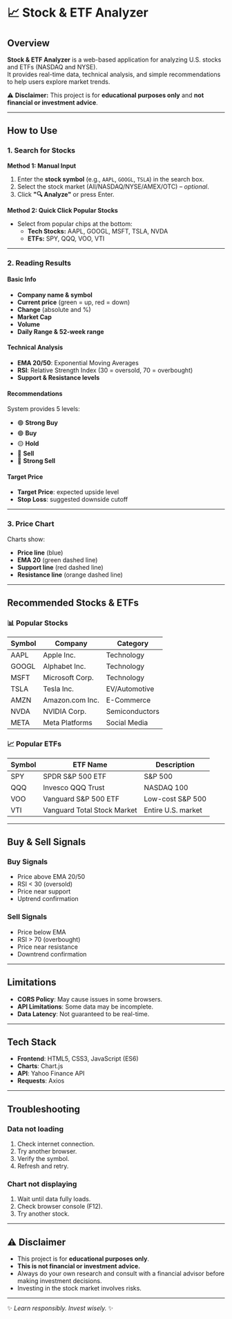 # 📈 Stock & ETF Analyzer

## Overview
**Stock & ETF Analyzer** is a web-based application for analyzing U.S. stocks and ETFs (NASDAQ and NYSE).  
It provides real-time data, technical analysis, and simple recommendations to help users explore market trends.  

⚠️ **Disclaimer:** This project is for **educational purposes only** and **not financial or investment advice**.  

---

## How to Use

### 1. Search for Stocks
**Method 1: Manual Input**
1. Enter the **stock symbol** (e.g., `AAPL`, `GOOGL`, `TSLA`) in the search box.  
2. Select the stock market (All/NASDAQ/NYSE/AMEX/OTC) – *optional*.  
3. Click **"🔍 Analyze"** or press Enter.  

**Method 2: Quick Click Popular Stocks**
- Select from popular chips at the bottom:  
  - **Tech Stocks:** AAPL, GOOGL, MSFT, TSLA, NVDA  
  - **ETFs:** SPY, QQQ, VOO, VTI  

---

### 2. Reading Results

#### Basic Info
- **Company name & symbol**  
- **Current price** (green = up, red = down)  
- **Change** (absolute and %)  
- **Market Cap**  
- **Volume**  
- **Daily Range & 52-week range**  

#### Technical Analysis
- **EMA 20/50**: Exponential Moving Averages  
- **RSI**: Relative Strength Index (30 = oversold, 70 = overbought)  
- **Support & Resistance levels**  

#### Recommendations
System provides 5 levels:  
- 🟢 **Strong Buy**  
- 🟢 **Buy**  
- 🟡 **Hold**  
- 🔴 **Sell**  
- 🔴 **Strong Sell**  

#### Target Price
- **Target Price**: expected upside level  
- **Stop Loss**: suggested downside cutoff  

---

### 3. Price Chart
Charts show:  
- **Price line** (blue)  
- **EMA 20** (green dashed line)  
- **Support line** (red dashed line)  
- **Resistance line** (orange dashed line)  

---

## Recommended Stocks & ETFs

### 📊 Popular Stocks
| Symbol | Company | Category |
|--------|---------|----------|
| AAPL   | Apple Inc. | Technology |
| GOOGL  | Alphabet Inc. | Technology |
| MSFT   | Microsoft Corp. | Technology |
| TSLA   | Tesla Inc. | EV/Automotive |
| AMZN   | Amazon.com Inc. | E-Commerce |
| NVDA   | NVIDIA Corp. | Semiconductors |
| META   | Meta Platforms | Social Media |

### 📈 Popular ETFs
| Symbol | ETF Name | Description |
|--------|----------|-------------|
| SPY    | SPDR S&P 500 ETF | S&P 500 |
| QQQ    | Invesco QQQ Trust | NASDAQ 100 |
| VOO    | Vanguard S&P 500 ETF | Low-cost S&P 500 |
| VTI    | Vanguard Total Stock Market | Entire U.S. market |

---

## Buy & Sell Signals

### Buy Signals
- Price above EMA 20/50  
- RSI < 30 (oversold)  
- Price near support  
- Uptrend confirmation  

### Sell Signals
- Price below EMA  
- RSI > 70 (overbought)  
- Price near resistance  
- Downtrend confirmation  

---

## Limitations
- **CORS Policy**: May cause issues in some browsers.  
- **API Limitations**: Some data may be incomplete.  
- **Data Latency**: Not guaranteed to be real-time.  

---

## Tech Stack
- **Frontend**: HTML5, CSS3, JavaScript (ES6)  
- **Charts**: Chart.js  
- **API**: Yahoo Finance API  
- **Requests**: Axios  

---

## Troubleshooting

### Data not loading
1. Check internet connection.  
2. Try another browser.  
3. Verify the symbol.  
4. Refresh and retry.  

### Chart not displaying
1. Wait until data fully loads.  
2. Check browser console (F12).  
3. Try another stock.  

---

## ⚠️ Disclaimer
- This project is for **educational purposes only**.  
- **This is not financial or investment advice.**  
- Always do your own research and consult with a financial advisor before making investment decisions.  
- Investing in the stock market involves risks.  

---
✨ *Learn responsibly. Invest wisely.* ✨
